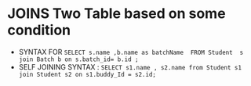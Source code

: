 # JOINS Two Table based on some condition

- SYNTAX FOR `SELECT s.name ,b.name as batchName  FROM Student  s join Batch b on s.batch_id= b.id ;`
- SELF JOINING SYNTAX : `SELECT s1.name , s2.name from Student s1 join Student s2 on s1.buddy_Id = s2.id;`

